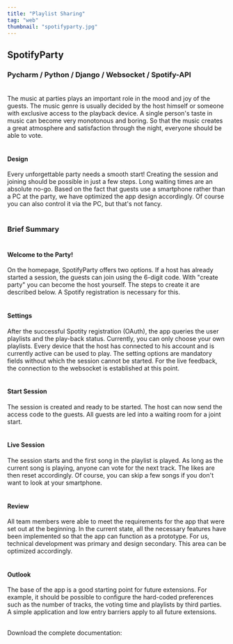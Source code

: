 ```yaml
---
title: "Playlist Sharing"
tag: "web"
thumbnail: "spotifyparty.jpg"
---
```


## SpotifyParty

### Pycharm / Python / Django / Websocket / Spotify-API <br /> <br />

The music at parties plays an important role in the mood and joy of the guests. The music genre is
usually decided by the host himself or someone with exclusive access to the playback device. A single 
person's taste in music can become very monotonous and boring. So that the music creates a 
great atmosphere and satisfaction through the night, everyone should be able to vote. <br /> <br />


<image-loader height="overview_image_400" image="dev/spotifyparty/title"></image-loader>

#### Design

Every unforgettable party needs a smooth start! Creating the session and joining should be possible in just a few steps. Long waiting times are an absolute no-go.
Based on the fact that guests use a smartphone rather than a PC at the party, we have optimized the app design accordingly.
Of course you can also control it via the PC, but that's not fancy.<br /> <br />


### Brief Summary <br /> <br />

#### Welcome to the Party!  <br />
On the homepage, SpotifyParty offers two options. If a host has already started a session, the guests can join using the 6-digit code.
With "create party" you can become the host yourself. The steps to create it are described below.
A Spotify registration is necessary for this.  <br />  <br />

#### Settings <br />
After the successful Spotity registration (OAuth), the app queries the user playlists and the play-back status. 
Currently, you can only choose your own playlists. Every device that the host has connected to his account and 
is currently active can be used to play. The setting options are mandatory fields without which the session cannot be started.
For the live feedback, the connection to the websocket is established at this point.<br />  <br />


<image-loader height="overview_image_400" image="dev/spotifyparty/first"></image-loader>

#### Start Session <br />
The session is created and ready to be started. The host can now send the access code to the guests. All guests are led into a waiting room for a joint start.
 <br />  <br />

#### Live Session <br />
The session starts and the first song in the playlist is played. As long as the current song is playing, 
anyone can vote for the next track. The likes are then reset accordingly. 
Of course, you can skip a few songs if you don't want to look at your smartphone.
 <br />  <br />

<image-loader height="overview_image_400" image="dev/spotifyparty/second"></image-loader>

#### Review <br />
All team members were able to meet the requirements for the app that were set out at the beginning. 
In the current state, all the necessary features have been implemented so that the app can function as a prototype. 
For us, technical development was primary and design secondary. This area can be optimized accordingly.
 <br />  <br />


 #### Outlook <br />
The base of the app is a good starting point for future extensions. 
For example, it should be possible to configure the hard-coded preferences such as the number of tracks, 
the voting time and playlists by third parties. A simple application and low entry barriers apply to all future extensions.
 <br />  <br />


 Download the complete documentation:
 <pdf-loader></pdf-loader>